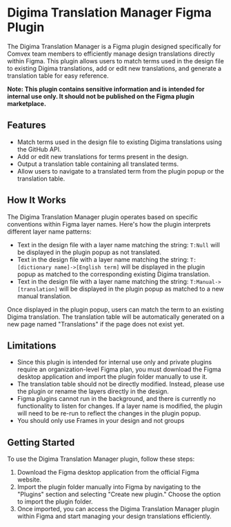 # Digima Translation Manager Figma Plugin

The Digima Translation Manager is a Figma plugin designed specifically for Comvex team members to efficiently manage design translations directly within Figma. This plugin allows users to match terms used in the design file to existing Digima translations, add or edit new translations, and generate a translation table for easy reference.

**Note: This plugin contains sensitive information and is intended for internal use only. It should not be published on the Figma plugin marketplace.**

## Features

- Match terms used in the design file to existing Digima translations using the GitHub API.
- Add or edit new translations for terms present in the design.
- Output a translation table containing all translated terms.
- Allow users to navigate to a translated term from the plugin popup or the translation table.

## How It Works

The Digima Translation Manager plugin operates based on specific conventions within Figma layer names. Here's how the plugin interprets different layer name patterns:

- Text in the design file with a layer name matching the string: `T:Null` will be displayed in the plugin popup as not translated.
- Text in the design file with a layer name matching the string: `T:[dictionary name]->[English term]` will be displayed in the plugin popup as matched to the corresponding existing Digima translation.
- Text in the design file with a layer name matching the string: `T:Manual->[translation]` will be displayed in the plugin popup as matched to a new manual translation.

Once displayed in the plugin popup, users can match the term to an existing Digima translation. The translation table will be automatically generated on a new page named "Translations" if the page does not exist yet.

## Limitations

- Since this plugin is intended for internal use only and private plugins require an organization-level Figma plan, you must download the Figma desktop application and import the plugin folder manually to use it.
- The translation table should not be directly modified. Instead, please use the plugin or rename the layers directly in the design.
- Figma plugins cannot run in the background, and there is currently no functionality to listen for changes. If a layer name is modified, the plugin will need to be re-run to reflect the changes in the plugin popup.
- You should only use Frames in your design and not groups

## Getting Started

To use the Digima Translation Manager plugin, follow these steps:

1. Download the Figma desktop application from the official Figma website.
2. Import the plugin folder manually into Figma by navigating to the "Plugins" section and selecting "Create new plugin." Choose the option to import the plugin folder.
3. Once imported, you can access the Digima Translation Manager plugin within Figma and start managing your design translations efficiently.